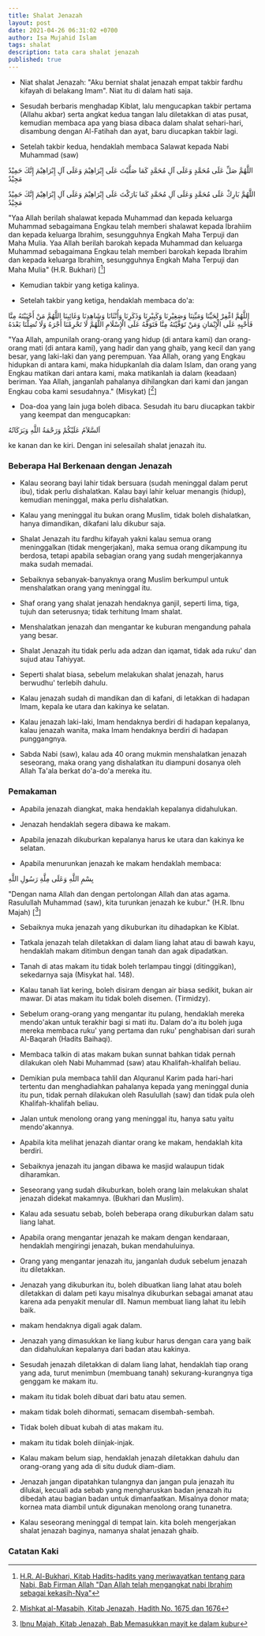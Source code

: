 ```yaml
---
title: Shalat Jenazah
layout: post
date: 2021-04-26 06:31:02 +0700
author: Isa Mujahid Islam
tags: shalat
description: tata cara shalat jenazah
published: true
---
```


- Niat shalat Jenazah: "Aku berniat shalat jenazah empat takbir fardhu kifayah di belakang Imam". Niat itu di dalam hati saja.

- Sesudah berbaris menghadap Kiblat, lalu mengucapkan takbir pertama (Allahu akbar) serta angkat kedua tangan lalu diletakkan di atas pusat, kemudian membaca apa yang biasa dibaca dalam shalat sehari-hari, disambung dengan Al-Fatihah dan ayat, baru diucapkan takbir lagi.

- Setelah takbir kedua, hendaklah membaca Salawat kepada Nabi Muhammad (saw)

<p class="arab">
اللَّهُمَّ صَلِّ عَلَى مُحَمَّدٍ وَعَلَى آلِ مُحَمَّدٍ كَمَا صَلَّيْتَ عَلَى إِبْرَاهِيْمَ وَعَلَى آلِ إِبْرَاهِيْمَ إِنَّكَ حَمِيْدٌ مَجِيْدٌ
</p>

<p class="arab">
اللَّهُمَّ بَارِكْ عَلَى مُحَمَّدٍ وَعَلَى آلِ مُحَمَّدٍ كَمَا بَارَكْتَ عَلَى إِبْرَاهِيْمَ وَعَلَى آلِ إِبْرَاهِيْمَ إِنَّكَ حَمِيْدٌ مَجِيْدٌ
</p>

"Yaa Allah berilah shalawat kepada Muhammad dan kepada keluarga Muhammad sebagaimana Engkau telah memberi shalawat kepada Ibrahiim dan kepada keluarga Ibrahim, sesungguhnya Engkah Maha Terpuji dan Maha Mulia. Yaa Allah berilah barokah kepada Muhammad dan keluarga Muhammad sebagaimana Engkau telah memberi barokah kepada Ibrahim dan kepada keluarga Ibrahim, sesungguhnya Engkah Maha Terpuji dan Maha Mulia" (H.R. Bukhari) [[^bukhari_3119]]

[^bukhari_3119]: [H.R. Al-Bukhari, Kitab Hadits-hadits yang meriwayatkan tentang para Nabi, Bab Firman Allah "Dan Allah telah mengangkat nabi Ibrahim sebagai kekasih-Nya"](https://www.hadits.id/hadits/bukhari/3119)

- Kemudian takbir yang ketiga kalinya.

- Setelah takbir yang ketiga, hendaklah membaca do'a:

<p class="arab">
اللَّهُمَّ اغْفِرْ لِحَيِّنَا وَمَيِّتِنَا وَصَغِيْرِنَا وَكَبِيْرِنَا وَذَكَرِنَا وَأُنْثَانَا وَشَاهِدِنَا وَغَائِبِنَا اللَّهُمَّ مَنْ أَحْيَيْتَهُ مِنَّا فَأَحْيِهِ عَلَى الْإِيْمَانِ وَمَنْ تَوَفَّيْتَهُ مِنَّا فَتَوَفَّهُ عَلَى الْإِسْلَامِ اللَّهُمَّ لَا تَحْرِمْنَا أَجْرَهُ وَلَا تُضِلَّنَا بَعْدَهُ
</p>

"Yaa Allah, ampunilah orang-orang yang hidup (di antara kami) dan orang-orang mati (di antara kami), yang hadir dan yang ghaib, yang kecil dan yang besar, yang laki-laki dan yang perempuan. Yaa Allah, orang yang Engkau hidupkan di antara kami, maka hidupkanlah dia dalam Islam, dan orang yang Engkau matikan dari antara kami, maka matikanlah ia dalam (keadaan) beriman. Yaa Allah, janganlah pahalanya dihilangkan dari kami dan jangan Engkau coba kami sesudahnya." (Misykat) [[^misykat_1675_1676]]

[^misykat_1675_1676]: [Mishkat al-Masabih, Kitab Jenazah, Hadith No. 1675 dan 1676](https://sunnah.com/mishkat:1675)

- Doa-doa yang lain juga boleh dibaca. Sesudah itu baru diucapkan takbir yang keempat dan
mengucapkan:

<p class="arab">
اَلسَّلاَمُ عَلَيْكُمْ وَرَحْمَةُ اللَّهِ وَبَرَكَاتُهُ
</p>

ke kanan dan ke kiri. Dengan ini selesailah	shalat jenazah itu.

### Beberapa Hal Berkenaan dengan Jenazah

- Kalau seorang bayi lahir tidak bersuara (sudah meninggal dalam perut ibu), tidak perlu dishalatkan. Kalau bayi lahir keluar menangis (hidup), kemudian meninggal, maka perlu dishalatkan.

- Kalau yang meninggal itu bukan orang Muslim, tidak boleh dishalatkan, hanya dimandikan, dikafani lalu dikubur saja.

- Shalat Jenazah itu fardhu kifayah yakni kalau semua orang meninggalkan (tidak mengerjakan), maka semua orang dikampung itu berdosa, tetapi apabila sebagian orang yang sudah mengerjakannya maka sudah memadai.

- Sebaiknya sebanyak-banyaknya orang Muslim berkumpul untuk menshalatkan orang yang meninggal itu.

- Shaf orang yang shalat jenazah hendaknya ganjil, seperti lima, tiga, tujuh dan seterusnya; tidak terhitung Imam shalat.

- Menshalatkan jenazah dan mengantar ke kuburan mengandung pahala yang besar.

- Shalat Jenazah itu tidak perlu ada adzan dan iqamat, tidak ada ruku' dan sujud atau Tahiyyat.

- Seperti shalat biasa, sebelum melakukan shalat jenazah, harus berwudhu' terlebih dahulu.

- Kalau jenazah sudah di mandikan dan di kafani, di letakkan di hadapan Imam, kepala ke utara dan kakinya ke selatan.

- Kalau jenazah laki-Iaki, Imam hendaknya berdiri di hadapan kepalanya, kalau jenazah wanita,
maka Imam hendaknya berdiri di hadapan punggangnya.

- Sabda Nabi (saw), kalau ada 40 orang mukmin menshalatkan jenazah seseorang, maka orang yang dishalatkan itu diampuni dosanya oleh Allah Ta'ala berkat do'a-do'a mereka itu.

### Pemakaman

- Apabila jenazah diangkat, maka hendaklah kepalanya didahulukan.

- Jenazah hendaklah segera dibawa ke makam.

- Apabila jenazah dikuburkan kepalanya harus ke utara dan kakinya ke selatan.

- Apabila menurunkan jenazah ke makam hendaklah membaca:

<p class="arab">
بِسْمِ اللَّهِ وَعَلَى مِلَّةِ رَسُولِ اللَّهِ
</p>

"Dengan nama Allah dan dengan pertolongan Allah dan atas agama. Rasulullah Muhammad (saw), kita turunkan jenazah ke kubur." (H.R. Ibnu Majah) [[^majah_1539]]

[^majah_1539]: [Ibnu Majah, Kitab Jenazah, Bab Memasukkan mayit ke dalam kubur](https://www.hadits.id/hadits/majah/1539)

- Sebaiknya muka jenazah yang dikuburkan itu dihadapkan ke Kiblat.

- Tatkala jenazah telah diletakkan di dalam liang lahat atau di bawah kayu, hendaklah makam ditimbun dengan tanah dan agak dipadatkan.

- Tanah di atas makam itu tidak boleh terlampau tinggi (ditinggikan), sekedarnya saja (Misykat hal.
148).

- Kalau tanah liat kering, boleh disiram dengan air biasa sedikit, bukan air mawar. Di atas makam
itu tidak boleh disemen. (Tirmidzy).

- Sebelum orang-orang yang mengantar itu pulang, hendaklah mereka mendo'akan untuk terakhir bagi si mati itu. Dalam do'a itu boleh juga mereka membaca ruku' yang pertama dan ruku' penghabisan dari surah Al-Baqarah (Hadits Baihaqi).

- Membaca talkin di atas makam bukan sunnat bahkan tidak pernah dilakukan oleh Nabi Muhammad (saw) atau Khalifah-khalifah beliau.

- Demikian pula membaca tahlil dan Alquranul Karim pada hari-hari tertentu dan menghadiahkan pahalanya kepada yang meninggal dunia itu pun, tidak pernah dilakukan oleh Rasulullah (saw) dan tidak pula oleh Khalifah-khalifah beliau.

- Jalan untuk menolong orang yang meninggal itu, hanya satu yaitu mendo'akannya.

- Apabila kita melihat jenazah diantar orang ke makam, hendaklah kita berdiri.

- Sebaiknya jenazah itu jangan dibawa ke masjid walaupun tidak diharamkan.

- Seseorang yang sudah dikuburkan, boleh orang lain melakukan shalat jenazah didekat makamnya. (Bukhari dan Muslim).

- Kalau ada sesuatu sebab, boleh beberapa orang dikuburkan dalam satu liang lahat.

- Apabila orang mengantar jenazah ke makam dengan kendaraan, hendaklah mengiringi jenazah, bukan mendahuluinya.

- Orang yang mengantar jenazah itu, janganlah duduk sebelum jenazah itu diletakkan.

- Jenazah yang dikuburkan itu, boleh dibuatkan liang lahat atau boleh diletakkan di dalam peti kayu misalnya dikuburkan sebagai amanat atau karena ada penyakit menular dll. Namun membuat liang lahat itu lebih baik.

- makam hendaknya digali agak dalam.

- Jenazah yang dimasukkan ke liang kubur harus dengan cara yang baik dan didahulukan kepalanya dari badan atau kakinya.

- Sesudah jenazah diletakkan di dalam liang lahat, hendaklah tiap orang yang ada, turut menimbun (membuang tanah) sekurang-kurangnya tiga genggam ke makam itu.

- makam itu tidak boleh dibuat dari batu atau semen.

- makam tidak boleh dihormati, semacam disembah-sembah.

- Tidak boleh dibuat kubah di atas makam itu.

- makam itu tidak boleh diinjak-injak.

- Kalau makam belum siap, hendaklah jenazah diletakkan dahulu dan orang-orang yang ada di
situ duduk diam-diam.

- Jenazah jangan dipatahkan tulangnya dan jangan pula jenazah itu dilukai, kecuali ada sebab yang
mengharuskan badan jenazah itu dibedah atau bagian badan untuk dimanfaatkan. Misalnya donor mata; kornea mata diambil untuk digunakan menolong orang tunanetra.

- Kalau seseorang meninggal di tempat lain. kita boleh mengerjakan shalat jenazah baginya, namanya shalat jenazah ghaib.

### Catatan Kaki
